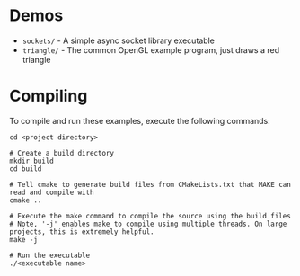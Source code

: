 # Demos

* `sockets/` - A simple async socket library executable
* `triangle/` - The common OpenGL example program, just draws a red triangle

# Compiling
To compile and run these examples, execute the following commands:

```
cd <project directory>

# Create a build directory
mkdir build
cd build

# Tell cmake to generate build files from CMakeLists.txt that MAKE can read and compile with
cmake ..

# Execute the make command to compile the source using the build files
# Note, '-j' enables make to compile using multiple threads. On large projects, this is extremely helpful.
make -j

# Run the executable
./<executable name>
```
